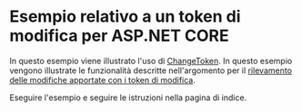 # <a name="aspnet-core-change-token-sample"></a>Esempio relativo a un token di modifica per ASP.NET CORE

In questo esempio viene illustrato l'uso di [ChangeToken](https://docs.microsoft.com/dotnet/api/microsoft.extensions.primitives.changetoken). In questo esempio vengono illustrate le funzionalità descritte nell'argomento per il [rilevamento delle modifiche apportate con i token di modifica](https://docs.microsoft.com/aspnet/core/fundamentals/change-tokens).

Eseguire l'esempio e seguire le istruzioni nella pagina di indice.
